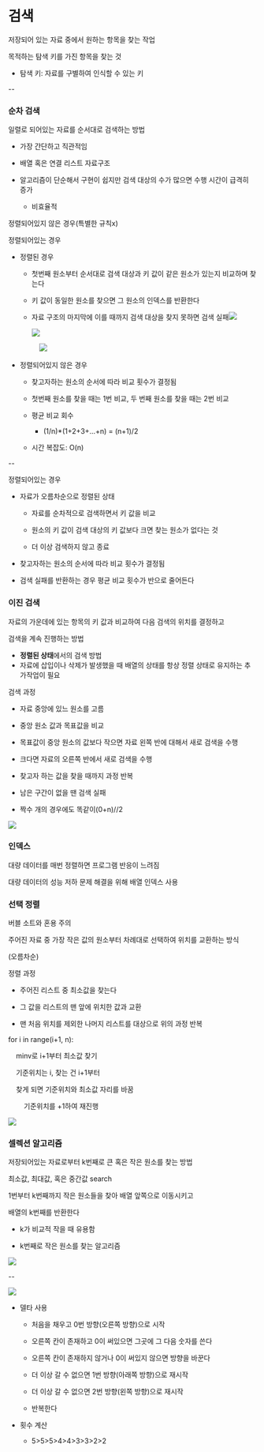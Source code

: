 # 검색

저장되어 있는 자료 중에서 원하는 항목을 찾는 작업

목적하는 탐색 키를 가진 항목을 찾는 것

- 탐색 키: 자료를 구별하여 인식할 수 있는 키

--

### 순차 검색

일렬로 되어있는 자료를 순서대로 검색하는 방법

- 가장 간단하고 직관적임

- 배열 혹은 연결 리스트 자료구조

- 알고리즘이 단순해서 구현이 쉽지만 검색 대상의 수가 많으면 수행 시간이 급격히 증가
  
  - 비효율적

정렬되어있지 않은 경우(특별한 규칙x)

정렬되어있는 경우

- 정렬된 경우
  
  - 첫번째 원소부터 순서대로 검색 대상과 키 값이 같은 원소가 있는지 비교하며 찾는다
  
  - 키 값이 동일한 원소를 찾으면 그 원소의 인덱스를 반환한다
  
  - 자료 구조의 마지막에 이를 때까지 검색 대상을 찾지 못하면 검색 실패![](C:\Users\SSAFY\AppData\Roaming\marktext\images\2025-02-10-09-07-31-image.png)
    
    ![](C:\Users\SSAFY\AppData\Roaming\marktext\images\2025-02-10-09-11-32-image.png)

                ![](C:\Users\SSAFY\AppData\Roaming\marktext\images\2025-02-10-09-12-16-image.png)

- 정렬되어있지 않은 경우
  
  - 찾고자하는 원소의 순서에 따라 비교 횟수가 결정됨
  
  - 첫번째 원소를 찾을 때는 1번 비교, 두 번째 원소를 찾을 때는 2번 비교
  
  - 평균 비교 회수
    
    - (1/n)\*(1+2+3+...+n) = (n+1)/2
  
  - 시간 복잡도: O(n)

--

정렬되어있는 경우

- 자료가 오름차순으로 정렬된 상태
  
  - 자료를 순차적으로 검색하면서 키 값을 비교
  
  - 원소의 키 값이 검색 대상의 키 값보다 크면 찾는 원소가 없다는 것
  
  - 더 이상 검색하지 않고 종료

- 찾고자하는 원소의 순서에 따라 비교 횟수가 결정됨

- 검색 실패를 반환하는 경우 평균 비교 횟수가 반으로 줄어든다

### 이진 검색

자료의 가운데에 있는 항목의 키 값과 비교하여 다음 검색의 위치를 결정하고

검색을 계속 진행하는 방법

- **정렬된 상태**에서의 검색 방법
- 자료에 삽입이나 삭제가 발생했을 때 배열의 상태를 항상 정렬 상태로 유지하는 추가작업이 필요

검색 과정

- 자료 중앙에 있느 원소를 고름

- 중앙 원소 값과 목표값을 비교

- 목표값이 중앙 원소의 값보다 작으면 자료 왼쪽 반에 대해서 새로 검색을 수행

- 크다면 자료의 오른쪽 반에서 새로 검색을 수행

- 찾고자 하는 값을 찾을 때까지 과정 반복

- 남은 구간이 없을 땐 검색 실패

- 짝수 개의 경우에도 똑같이(0+n)//2

![](C:\Users\SSAFY\AppData\Roaming\marktext\images\2025-02-10-10-04-19-image.png)

### 인덱스

대량 데이터를 매번 정렬하면 프로그램 반응이 느려짐

대량 데이터의 성능 저하 문제 해결을 위해 배열 인덱스 사용

### 선택 정렬

버블 소트와 혼용 주의

주어진 자료 중 가장 작은 값의 원소부터 차례대로 선택하여 위치를 교환하는 방식

(오름차순)

정렬 과정

- 주어진 리스트 중 최소값을 찾는다

- 그 값을 리스트의 맨 앞에 위치한 값과 교환

- 맨 처음 위치를 제외한 나머지 리스트를 대상으로 위의 과정 반복

for i in range(i+1, n):

    minv로 i+1부터 최소값 찾기

    기준위치는 i, 찾는 건 i+1부터

    찾게 되면 기준위치와 최소값 자리를 바꿈

        기준위치를 +1하여 재진행

![](C:\Users\SSAFY\AppData\Roaming\marktext\images\2025-02-10-10-32-17-image.png)

### 셀렉션 알고리즘

저장되어있는 자료로부터 k번째로 큰 혹은 작은 원소를 찾는 방법

최소값, 최대값, 혹은 중간값 search

1번부터 k번째까지 작은 원소들을  찾아 배열 앞쪽으로 이동시키고

배열의 k번째를 반환한다

- k가 비교적 작을 때 유용함

- k번째로 작은 원소를 찾는 알고리즘

![](C:\Users\SSAFY\AppData\Roaming\marktext\images\2025-02-10-10-48-25-image.png)

--

![](C:\Users\SSAFY\AppData\Roaming\marktext\images\2025-02-10-10-53-03-image.png)

- 델타 사용
  
  - 처음을 채우고 0번 방향(오른쪽 방향)으로 시작
  
  - 오른쪽 칸이 존재하고 0이 써있으면 그곳에 그 다음 숫자를 쓴다
  
  - 오른쪽 칸이 존재하지 않거나 0이 써있지 않으면 방향을 바꾼다
  
  - 더 이상 갈 수 없으면 1번 방향(아래쪽 방향)으로 재시작
  
  - 더 이상 갈 수 없으면 2번 방향(왼쪽 방향)으로 재시작
  
  - 반복한다

- 횟수 계산
  
  - 5>5>5>4>4>3>3>2>2


